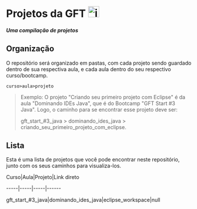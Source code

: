 # Projetos da GFT <img src="https://upload.wikimedia.org/wikipedia/commons/thumb/5/53/Gft_logo.svg/1200px-Gft_logo.svg.png" alt="image" style="height: 30px;" />

##### Uma compilação de projetos



## Organização

O repositório será organizado em pastas, com cada projeto sendo guardado dentro de sua respectiva aula, e cada aula dentro do seu respectivo curso/bootcamp.

`curso>aula>projeto`

> Exemplo:
> O projeto "Criando seu primeiro projeto com Eclipse" é da aula "Dominando IDEs Java", que é do Bootcamp "GFT Start #3 Java".
> Logo, o caminho para se encontrar esse projeto deve ser:
>
> gft_start_#3_java > dominando_ides_java > criando_seu_primeiro_projeto_com_eclipse.



## Lista



Esta é uma lista de projetos que você pode encontrar neste repositório, junto com os seus caminhos para visualiza-los.

Curso|Aula|Projeto|Link direto

-----|-----|-----|------

gft_start_#3_java|dominando_ides_java|eclipse_workspace|null

